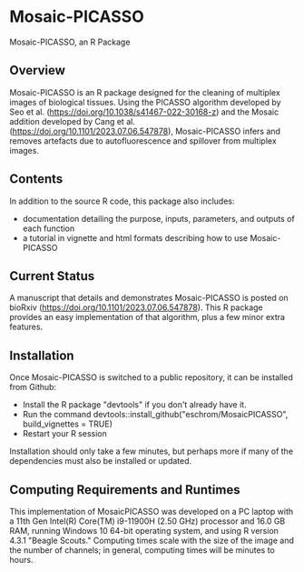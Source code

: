 # Mosaic-PICASSO
Mosaic-PICASSO, an R Package

## Overview
Mosaic-PICASSO is an R package designed for the cleaning of multiplex images of biological tissues. Using the PICASSO algorithm developed by Seo et al. (https://doi.org/10.1038/s41467-022-30168-z) and the Mosaic addition developed by Cang et al. (https://doi.org/10.1101/2023.07.06.547878), Mosaic-PICASSO infers and removes artefacts due to autofluorescence and spillover from multiplex images. 

## Contents
In addition to the source R code, this package also includes:
- documentation detailing the purpose, inputs, parameters, and outputs of each function
- a tutorial in vignette and html formats describing how to use Mosaic-PICASSO

## Current Status
A manuscript that details and demonstrates Mosaic-PICASSO is posted on bioRxiv (https://doi.org/10.1101/2023.07.06.547878). This R package provides an easy implementation of that algorithm, plus a few minor extra features.

## Installation
Once Mosaic-PICASSO is switched to a public repository, it can be installed from Github:
- Install the R package "devtools" if you don't already have it.
- Run the command devtools::install_github("eschrom/MosaicPICASSO", build_vignettes = TRUE)
- Restart your R session

Installation should only take a few minutes, but perhaps more if many of the dependencies must also be installed or updated.

## Computing Requirements and Runtimes
This implementation of MosaicPICASSO was developed on a PC laptop with a 11th Gen Intel(R) Core(TM) i9-11900H (2.50 GHz) processor and 16.0 GB RAM, running Windows 10 64-bit operating system, and using R version 4.3.1 "Beagle Scouts." Computing times scale with the size of the image and the number of channels; in general, computing times will be minutes to hours.
